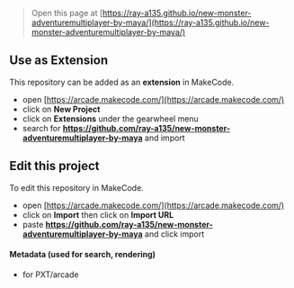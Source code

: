  


> Open this page at [https://ray-a135.github.io/new-monster-adventuremultiplayer-by-maya/](https://ray-a135.github.io/new-monster-adventuremultiplayer-by-maya/)

## Use as Extension

This repository can be added as an **extension** in MakeCode.

* open [https://arcade.makecode.com/](https://arcade.makecode.com/)
* click on **New Project**
* click on **Extensions** under the gearwheel menu
* search for **https://github.com/ray-a135/new-monster-adventuremultiplayer-by-maya** and import

## Edit this project

To edit this repository in MakeCode.

* open [https://arcade.makecode.com/](https://arcade.makecode.com/)
* click on **Import** then click on **Import URL**
* paste **https://github.com/ray-a135/new-monster-adventuremultiplayer-by-maya** and click import

#### Metadata (used for search, rendering)

* for PXT/arcade
<script src="https://makecode.com/gh-pages-embed.js"></script><script>makeCodeRender("{{ site.makecode.home_url }}", "{{ site.github.owner_name }}/{{ site.github.repository_name }}");</script>
